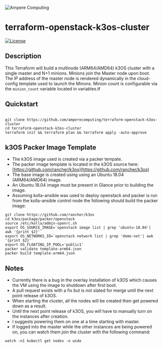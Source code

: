 ![Ampere Computing](https://avatars2.githubusercontent.com/u/34519842?s=400&u=1d29afaac44f477cbb0226139ec83f73faefe154&v=4)

# terraform-openstack-k3os-cluster


[![License](https://img.shields.io/badge/License-Apache%202.0-blue.svg)](https://opensource.org/licenses/Apache-2.0)


## Description

This Terraform will build a multinode (ARM64/AMD64) k3OS cluster with a single master and N+1 minions. Minions join the Master node upon boot. The IP address of the master node is rendered dynamically in the cloud-config template used to launch the Minons. Minion count is configurable via the `minion_count` variable located in variables.tf

## Quickstart

```

git clone https://github.com/amperecomputing/terraform-openstack-k3os-cluster
cd terraform-openstack-k3os-cluster
terraform init && terraform plan && terraform apply -auto-approve
```

## k3OS Packer Image Template

* The k3OS image used is created via a packer tempate.
* The packer image template is located in the k3OS source here: [https://github.com/rancher/k3os](https://github.com/rancher/k3os)
* The base image is created using using an Ubuntu 18.04 (ARM64/AMD64) image.
* An Ubuntu 18.04 image must be present in Glance prior to building the image.
* Assuming kolla-ansible was used to deploy openstack and packer is run from the kolla-ansible control node the following should build the packer image:

```
git clone https://github.com/rancher/k3os
cd k3os/package/packer/openstack
source /etc/kolla/admin-openrc.sh
export OS_SOURCE_IMAGE=`openstack image list | grep 'ubuntu-18.04'| awk '{print $2}'`
export OS_NETWORKS_ID=`openstack network list | grep 'demo-net'| awk '{print $2}'`
export OS_FLOATING_IP_POOL='public1'
packer validate template-arm64.json
packer build template-arm64.json
```
## Notes

* Currently there is a bug in the overlay installation of k3OS which causes the VM using the image to shutdown after first boot.  
* A pull request exists with a fix but is not slated for merge until the next point release of k3OS.
* When starting the cluster, all the nodes will be created then get powered down as a result.
* Until the next point release of k3OS, you will have to manually turn on the instances after creation.
* I suggests powering them on one at a time starting with master.
* If logged into the master while the other instances are being powered on, you can watch them join the cluster with the following command:

```
watch -n1 kubectl get nodes -o wide

```




